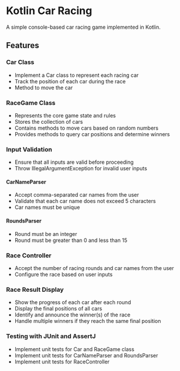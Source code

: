 # Kotlin Car Racing

A simple console-based car racing game implemented in Kotlin.

## Features

### Car Class

- Implement a Car class to represent each racing car
- Track the position of each car during the race
- Method to move the car

### RaceGame Class

- Represents the core game state and rules
- Stores the collection of cars
- Contains methods to move cars based on random numbers
- Provides methods to query car positions and determine winners

### Input Validation

- Ensure that all inputs are valid before proceeding
- Throw IllegalArgumentException for invalid user inputs

#### CarNameParser

- Accept comma-separated car names from the user
- Validate that each car name does not exceed 5 characters
- Car names must be unique

#### RoundsParser

- Round must be an integer
- Round must be greater than 0 and less than 15

### Race Controller

- Accept the number of racing rounds and car names from the user
- Configure the race based on user inputs

### Race Result Display

- Show the progress of each car after each round
- Display the final positions of all cars
- Identify and announce the winner(s) of the race
- Handle multiple winners if they reach the same final position

### Testing with JUnit and AssertJ

- Implement unit tests for Car and RaceGame class
- Implement unit tests for CarNameParser and RoundsParser
- Implement unit tests for RaceController
